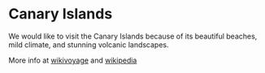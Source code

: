 # Canary Islands

We would like to visit the Canary Islands because of its beautiful beaches, mild climate, and stunning volcanic landscapes.

More info at [wikivoyage](https://en.wikivoyage.org/wiki/Canary_Islands) and [wikipedia](https://en.wikipedia.org/wiki/Canary_Islands)
